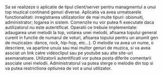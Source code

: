 Sa se realizeze o aplicatie de tipul client/server pentru managmentul a unui top muzical continand genuri diverse. Aplicatia va avea urmatoarele functionalitati: inregistrarea utilizatorilor de mai multe tipuri: obisnuiti, administrator; logarea in sistem. Comenzile nu vor putea fi executate daca autilizatorul nu este autentificat. Operatii ce trebuie implementate: adaugarea unei melodii la top, votarea unei melodii, afisarea topului general curent in functie de numarul de voturi, afisarea topului pentru un anumit gen de muzica(ex: dance, rock, hip-hop, etc...). O melodie va avea un nume, o descriere, va apartine unuia sau mai multor genuri de muzica, si va avea asociat un link catre videoclipul sau pe youtube sau alte site-uri asemanatoare. Utilizatorii autentificati vor putea posta diferite comentarii asociate unei melodii. Administratorul va putea sterge o melodie din top si va putea restrictiona optiunea de vot a unui utilizator.
